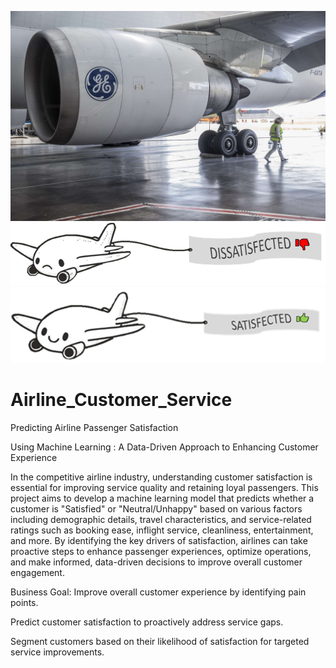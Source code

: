 ![image alt](https://github.com/Alokrao91/Airline_Customer_Service/blob/main/airline-industry.jpg?raw=true)
![image alt](https://github.com/Alokrao91/Airline_Customer_Service/blob/main/dissatisfied.png?raw=true)
![image alt](https://github.com/Alokrao91/Airline_Customer_Service/blob/main/satisfied.png?raw=true)









# Airline_Customer_Service
Predicting Airline Passenger Satisfaction

Using Machine Learning : A Data-Driven Approach to Enhancing Customer Experience

In the competitive airline industry, understanding customer satisfaction is essential for improving service quality and retaining loyal passengers. This project aims to develop a machine learning model that predicts whether a customer is "Satisfied" or "Neutral/Unhappy" based on various factors including demographic details, travel characteristics, and service-related ratings such as booking ease, inflight service, cleanliness, entertainment, and more. By identifying the key drivers of satisfaction, airlines can take proactive steps to enhance passenger experiences, optimize operations, and make informed, data-driven decisions to improve overall customer engagement.

Business Goal:
Improve overall customer experience by identifying pain points.

Predict customer satisfaction to proactively address service gaps.

Segment customers based on their likelihood of satisfaction for targeted service improvements.
